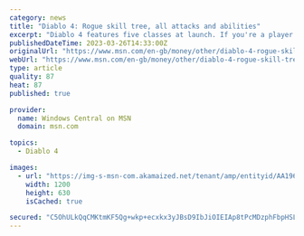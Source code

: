 ```yaml
---
category: news
title: "Diablo 4: Rogue skill tree, all attacks and abilities"
excerpt: "Diablo 4 features five classes at launch. If you're a player that wants to deal heavy critical damage using poisons and knives, the Rogue will be the one to choose. Rogue's abilities are powered by ..."
publishedDateTime: 2023-03-26T14:33:00Z
originalUrl: "https://www.msn.com/en-gb/money/other/diablo-4-rogue-skill-tree-all-attacks-and-abilities/ar-AA196rfu"
webUrl: "https://www.msn.com/en-gb/money/other/diablo-4-rogue-skill-tree-all-attacks-and-abilities/ar-AA196rfu"
type: article
quality: 87
heat: 87
published: true

provider:
  name: Windows Central on MSN
  domain: msn.com

topics:
  - Diablo 4

images:
  - url: "https://img-s-msn-com.akamaized.net/tenant/amp/entityid/AA196mhb.img?h=630&w=1200&m=6&q=60&o=t&l=f&f=jpg&x=586&y=168"
    width: 1200
    height: 630
    isCached: true

secured: "C5OhULkQqCMKtmKF5Qg+wkp+ecxkx3yJBsD9IbJiOIEIAp8tPcMDzphFbpHSLIsVUek/mrLR3y3NA0vyXQHaA6fpjBMZVfm6oAnzgY/9ZtLl5E5tLVHoHrID3EA2kAi5cbQmaX3bYOQSlEw+i9stRmPiGEgMmJKuJVeFSIv1pz7MG9lJuiuHsdj9Isnsj6L4iq4NoMemTHECGckh3SUiBozHxX13LMlDprcmcmLxP3DgYEKVgX2efZoOqK0bcbTHSob4HYnc3QZw2kkn1HKpL0W8FFsI/qUer5KHeMMtT73SCtqghN44Is++lq9pm4L3brYDxHjD5J2g2PVTdxlLlUQyjxPangZsuHx/obLXBq4=;mbkmGRimmt5dMwh02izAgQ=="
---
```


